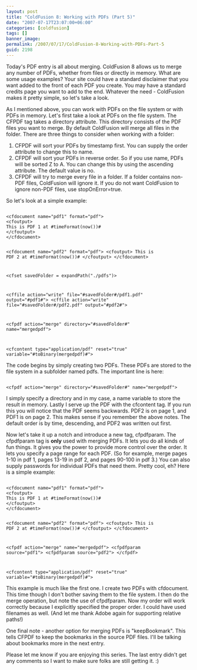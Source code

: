 ```yaml
---
layout: post
title: "ColdFusion 8: Working with PDFs (Part 5)"
date: "2007-07-17T23:07:00+06:00"
categories: [coldfusion]
tags: []
banner_image: 
permalink: /2007/07/17/ColdFusion-8-Working-with-PDFs-Part-5
guid: 2198
---
```


Today's PDF entry is all about merging. ColdFusion 8 allows us to merge any number of PDFs, whether from files or directly in memory. What are some usage examples? Your site could have a standard disclaimer that you want added to the front of each PDF you create. You may have a standard credits page you want to add to the end. Whatever the need - ColdFusion makes it pretty simple, so let's take a look.
<!--more-->
As I mentioned above, you can work with PDFs on the file system or with PDFs in memory. Let's first take a look at PDFs on the file system. The CFPDF tag takes a directory attribute. This directory consists of the PDF files you want to merge. By default ColdFusion will merge all files in the folder. There are three things to consider when working with a folder:

<ol>
<li>CFPDF will sort your PDFs by timestamp first. You can supply the order attribute to change this to name. 
<li>CFPDF will sort your PDFs in reverse order. So if you use name, PDFs will be sorted Z to A. You can change this by using the ascending attribute. The default value is no.
<li>CFPDF will try to merge every file in a folder. If a folder contains non-PDF files, ColdFusion will ignore it. If you do not want ColdFusion to ignore non-PDF files, use stopOnError=true. 
</ol>

So let's look at a simple example:

<code>
&lt;cfdocument name="pdf1" format="pdf"&gt;
&lt;cfoutput&gt;
This is PDF 1 at #timeFormat(now())#
&lt;/cfoutput&gt;
&lt;/cfdocument&gt;

&lt;cfdocument name="pdf2" format="pdf"&gt;
&lt;cfoutput&gt;
This is PDF 2 at #timeFormat(now())#
&lt;/cfoutput&gt;
&lt;/cfdocument&gt;

&lt;cfset savedFolder = expandPath("./pdfs")&gt;

&lt;cffile action="write" file="#savedFolder#/pdf1.pdf" output="#pdf1#"&gt;
&lt;cffile action="write" file="#savedFolder#/pdf2.pdf" output="#pdf2#"&gt;

&lt;cfpdf action="merge" directory="#savedFolder#" name="mergedpdf"&gt;

&lt;cfcontent type="application/pdf" reset="true" variable="#toBinary(mergedpdf)#"&gt;
</code>

The code begins by simply creating two PDFs. These PDFs are stored to the file system in a subfolder named pdfs. The important line is here:

<code>
&lt;cfpdf action="merge" directory="#savedFolder#" name="mergedpdf"&gt;
</code>

I simply specify a directory and in my case, a name variable to store the result in memory. Lastly I serve up the PDF with the cfcontent tag. If you run this you will notice that the PDF seems backwards. PDF2 is on page 1, and PDF1 is on page 2. This makes sense if you remember the above notes. The default order is by time, descending, and PDF2 was written out first. 

Now let's take it up a notch and introduce a new tag, cfpdfparam. The cfpdfparam tag is <b>only</b> used with merging PDFs. It lets you do all kinds of fun things. It gives you the power to provide more control over the order. It lets you specify a page range for each PDF. (So for example, merge pages 1-10 in pdf 1, pages 13-19 in pdf 2, and pages 90-100 in pdf 3.) You can also supply passwords for individual PDFs that need them. Pretty cool, eh? Here is a simple example:

<code>
&lt;cfdocument name="pdf1" format="pdf"&gt;
&lt;cfoutput&gt;
This is PDF 1 at #timeFormat(now())#
&lt;/cfoutput&gt;
&lt;/cfdocument&gt;

&lt;cfdocument name="pdf2" format="pdf"&gt;
&lt;cfoutput&gt;
This is PDF 2 at #timeFormat(now())#
&lt;/cfoutput&gt;
&lt;/cfdocument&gt;

&lt;cfpdf action="merge" name="mergedpdf"&gt;
	&lt;cfpdfparam source="pdf1"&gt;
	&lt;cfpdfparam source="pdf2"&gt;
&lt;/cfpdf&gt;

&lt;cfcontent type="application/pdf" reset="true" variable="#toBinary(mergedpdf)#"&gt;
</code>

This example is much like the first one. I create two PDFs with cfdocument. This time though I don't bother saving them to the file system. I then do the merge operation, but note the use of cfpdfparam. Now my order will work correctly because I explicitly specified the proper order. I could have used filenames as well. (And let me thank Adobe again for supporting relative paths!)

One final note - another option for merging PDFs is "keepBookmark". This tells CFPDF to keep the bookmarks in the source PDF files. I'll be talking about bookmarks more in the next entry.

Please let me know if you are enjoying this series. The last entry didn't get any comments so I want to make sure folks are still getting it. :)